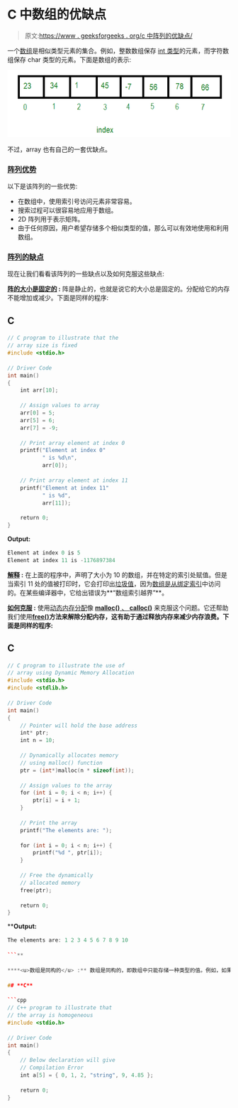 # C 中数组的优缺点

> 原文:[https://www . geeksforgeeks . org/c 中阵列的优缺点/](https://www.geeksforgeeks.org/advantages-and-disadvantages-of-array-in-c/)

一个[数组](https://www.geeksforgeeks.org/array-data-structure/)是相似类型元素的集合。例如，整数数组保存 [int 类型](https://www.geeksforgeeks.org/c-data-types/)的元素，而字符数组保存 char 类型的元素。下面是数组的表示:

[![](img/9dabba37ab2db2ed15c162ebc1659c82.png)](https://media.geeksforgeeks.org/wp-content/uploads/20201018234745/11.png)

不过，array 也有自己的一套优缺点。

### **<u>阵列优势</u>**

以下是该阵列的一些优势:

*   在数组中，使用索引号访问元素非常容易。
*   搜索过程可以很容易地应用于数组。
*   2D 阵列用于表示矩阵。
*   由于任何原因，用户希望存储多个相似类型的值，那么可以有效地使用和利用数组。

### **<u>阵列的缺点</u>**

现在让我们看看该阵列的一些缺点以及如何克服这些缺点:

**<u>阵的大小是固定的</u> :** 阵是静止的，也就是说它的大小总是固定的。分配给它的内存不能增加或减少。下面是同样的程序:

## C

```cpp
// C program to illustrate that the
// array size is fixed
#include <stdio.h>

// Driver Code
int main()
{
    int arr[10];

    // Assign values to array
    arr[0] = 5;
    arr[5] = 6;
    arr[7] = -9;

    // Print array element at index 0
    printf("Element at index 0"
           " is %d\n",
           arr[0]);

    // Print array element at index 11
    printf("Element at index 11"
           " is %d",
           arr[11]);

    return 0;
}
```

**Output:**

```cpp
Element at index 0 is 5
Element at index 11 is -1176897384

```

**<u>解释</u> :** 在上面的程序中，声明了大小为 10 的数组，并在特定的索引处赋值。但是当索引 11 处的值被打印时，它会打印出[垃圾值](https://www.geeksforgeeks.org/accessing-array-bounds-ccpp/)，因为[数组是从绑定索引](https://www.geeksforgeeks.org/accessing-array-bounds-ccpp/)中访问的。在某些编译器中，它给出错误为**“数组索引越界”**。

**<u>如何克服</u> :** 使用[动态内存分配](https://www.geeksforgeeks.org/what-is-dynamic-memory-allocation/)像 [**malloc()** 、 **calloc()**](https://www.geeksforgeeks.org/dynamic-memory-allocation-in-c-using-malloc-calloc-free-and-realloc/) 来克服这个问题。它还帮助我们使用[**free()**](https://www.geeksforgeeks.org/dynamic-memory-allocation-in-c-using-malloc-calloc-free-and-realloc/)**方法来解除分配内存，这有助于通过释放内存来减少内存浪费。下面是同样的程序:**

## **C**

```cpp
// C program to illustrate the use of
// array using Dynamic Memory Allocation
#include <stdio.h>
#include <stdlib.h>

// Driver Code
int main()
{
    // Pointer will hold the base address
    int* ptr;
    int n = 10;

    // Dynamically allocates memory
    // using malloc() function
    ptr = (int*)malloc(n * sizeof(int));

    // Assign values to the array
    for (int i = 0; i < n; i++) {
        ptr[i] = i + 1;
    }

    // Print the array
    printf("The elements are: ");

    for (int i = 0; i < n; i++) {
        printf("%d ", ptr[i]);
    }

    // Free the dynamically
    // allocated memory
    free(ptr);

    return 0;
}
```

****Output:**

```cpp
The elements are: 1 2 3 4 5 6 7 8 9 10

```** 

****<u>数组是同构的</u> :** 数组是同构的，即数组中只能存储一种类型的值。例如，如果数组类型“ **int** ”，只能存储整数元素，不能允许其他类型的元素，如 double、float、char 等。下面是同样的程序:**

## **C**

```cpp
// C++ program to illustrate that
// the array is homogeneous
#include <stdio.h>

// Driver Code
int main()
{
    // Below declaration will give
    // Compilation Error
    int a[5] = { 0, 1, 2, "string", 9, 4.85 };

    return 0;
}
```